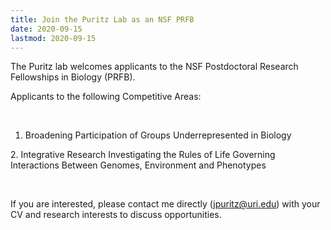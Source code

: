 ```yaml
---
title: Join the Puritz Lab as an NSF PRFB
date: 2020-09-15
lastmod: 2020-09-15  
---
```


The Puritz lab welcomes applicants to the NSF Postdoctoral Research Fellowships in Biology (PRFB).  
 <!--more-->
Applicants to the following Competitive Areas:

​

1. Broadening Participation of Groups Underrepresented in Biology

2. Integrative Research Investigating the Rules of Life Governing Interactions Between Genomes, Environment and Phenotypes

​

If you are interested, please contact me directly (jpuritz@uri.edu) with your CV and research interests to discuss opportunities.
